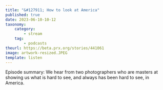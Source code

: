 ```yaml
---
title: "&#127911; How to look at America"
published: true
date: 2023-06-10-10-12
taxonomy:
    category:
        - stream
    tag:
        - podcasts
theurl: https://beta.prx.org/stories/441061
image: artwork-resized.JPEG
template: listen
---
```


Episode summary: We hear from two photographers who are masters at showing us what is hard to see, and always has been hard to see, in America.

